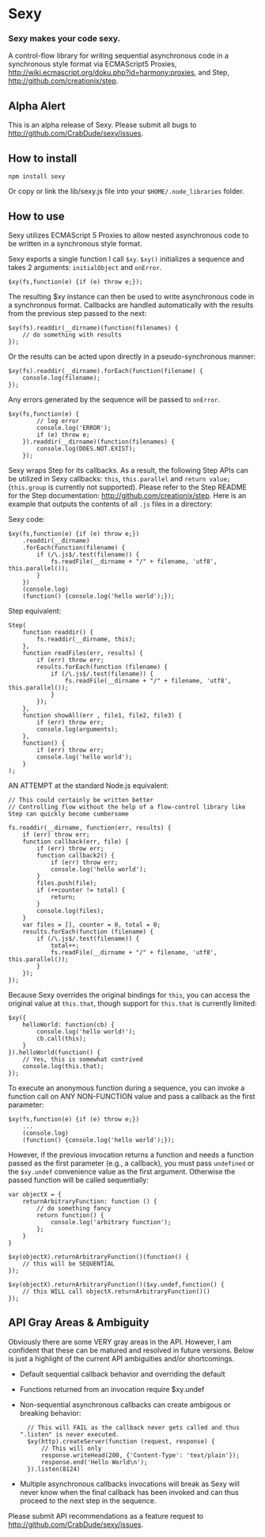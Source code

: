 # Sexy
### Sexy makes your code sexy.

A control-flow library for writing sequential asynchronous code in a synchronous style format via ECMAScript5 Proxies, <http://wiki.ecmascript.org/doku.php?id=harmony:proxies>, and Step, <http://github.com/creationix/step>.

## Alpha Alert

This is an alpha release of Sexy. Please submit all bugs to <http://github.com/CrabDude/sexy/issues>.  

## How to install

	npm install sexy

Or copy or link the lib/sexy.js file into your `$HOME/.node_libraries` folder.

## How to use

Sexy utilizes ECMAScript 5 Proxies to allow nested asynchronous code to be written in a synchronous style format.

Sexy exports a single function I call `$xy`. `$xy()` initializes a sequence and takes 2 arguments: `initialObject` and `onError`.

	$xy(fs,function(e) {if (e) throw e;});
	
The resulting $xy instance can then be used to write asynchronous code in a synchronous format. Callbacks are handled automatically with the results from the previous step passed to the next:

	$xy(fs).readdir(__dirname)(function(filenames) {
		// do something with results
	});
	
Or the results can be acted upon directly in a pseudo-synchronous manner:

	$xy(fs).readdir(__dirname).forEach(function(filename) {
		console.log(filename);
	});
	
Any errors generated by the sequence will be passed to `onError`.

	$xy(fs,function(e) {
			// log error
			console.log('ERROR');
			if (e) throw e;
		}).readdir(__dirname)(function(filenames) {
			console.log(DOES.NOT.EXIST);
		});

Sexy wraps Step for its callbacks. As a result, the following Step APIs can be utilized in Sexy callbacks: `this`, `this.parallel` and `return value;` (`this.group` is currently not supported). Please refer to the Step README for the Step documentation: <http://github.com/creationix/step>. 
Here is an example that outputs the contents of all `.js` files in a directory:

Sexy code:

	$xy(fs,function(e) {if (e) throw e;})
		.readdir(__dirname)
		.forEach(function(filename) {
			if (/\.js$/.test(filename)) {
				fs.readFile(__dirname + "/" + filename, 'utf8', this.parallel());
			}
		})
		(console.log)
		(function() {console.log('hello world');});

Step equivalent:

	Step(
		function readdir() {
			fs.readdir(__dirname, this);
		},
		function readFiles(err, results) {
			if (err) throw err;
			results.forEach(function (filename) {
				if (/\.js$/.test(filename)) {
					fs.readFile(__dirname + "/" + filename, 'utf8', this.parallel());
				}
			});
		},
		function showAll(err , file1, file2, file3) {
			if (err) throw err;
			console.log(arguments);
		},
		function() {
			if (err) throw err;
			console.log('hello world');
		}
	);

AN ATTEMPT at the standard Node.js equivalent:

	// This could certainly be written better
	// Controlling flow without the help of a flow-control library like Step can quickly become cumbersome

	fs.readdir(__dirname, function(err, results) {
		if (err) throw err;
		function callback(err, file) {
			if (err) throw err;
			function callback2() {
				if (err) throw err;
				console.log('hello world');
			}
			files.push(file);
			if (++counter != total) {
				return;
			}
			console.log(files);
		}
		var files = [], counter = 0, total = 0;
		results.forEach(function (filename) {
			if (/\.js$/.test(filename)) {
				total++;
				fs.readFile(__dirname + "/" + filename, 'utf8', this.parallel());
			}
		});
	});

Because Sexy overrides the original bindings for `this`, you can access the original value at `this.that`, though support for `this.that` is currently limited:

	$xy({
		helloWorld: function(cb) {
			console.log('hello world!');
			cb.call(this);
		}
	}).helloWorld(function() {
		// Yes, this is somewhat contrived
		console.log(this.that);
	});

To execute an anonymous function during a sequence, you can invoke a function call on ANY NON-FUNCTION value and pass a callback as the first parameter:

	$xy(fs,function(e) {if (e) throw e;})
		...
		(console.log)
		(function() {console.log('hello world');});
		

However, if the previous invocation returns a function and needs a function passed as the first parameter (e.g., a callback), you must pass `undefined` or the `$xy.undef` convenience value as the first argument. Otherwise the passed function will be called sequentially:

	var objectX = {
		returnArbitraryFunction: function () {
			// do something fancy
			return function() {
				console.log('arbitrary function');
			};
		}
	}
	
	$xy(objectX).returnArbitraryFunction()(function() {
		// this will be SEQUENTIAL
	});

	$xy(objectX).returnArbitraryFunction()($xy.undef,function() {
		// this WILL call objectX.returnArbitraryFunction()()
	});


## API Gray Areas & Ambiguity

Obviously there are some VERY gray areas in the API. However, I am confident that these can be matured and resolved in future versions. Below is just a highlight of the current API ambiguities and/or shortcomings.

* Default sequential callback behavior and overriding the default
* Functions returned from an invocation require $xy.undef
* Non-sequential asynchronous callbacks can create ambigous or breaking behavior:

		// This will FAIL as the callback never gets called and thus ".listen" is never executed.
		$xy(http).createServer(function (request, response) {
			// This will only 
			response.writeHead(200, {'Content-Type': 'text/plain'});
			response.end('Hello World\n');
		}).listen(8124)

* Multiple asynchronous callbacks invocations will break as Sexy will never know when the final callback has been invoked and can thus proceed to the next step in the sequence. 

Please submit API recommendations as a feature request to <http://github.com/CrabDude/sexy/issues>.
